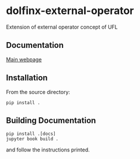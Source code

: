 # dolfinx-external-operator

Extension of external operator concept of UFL

## Documentation

[Main webpage](https://a-latyshev.github.io/dolfinx-external-operator/intro.html)

## Installation
From the source directory:

```Shell
pip install .
```

## Building Documentation

```Shell
pip install .[docs]
jupyter book build .
```

and follow the instructions printed.
